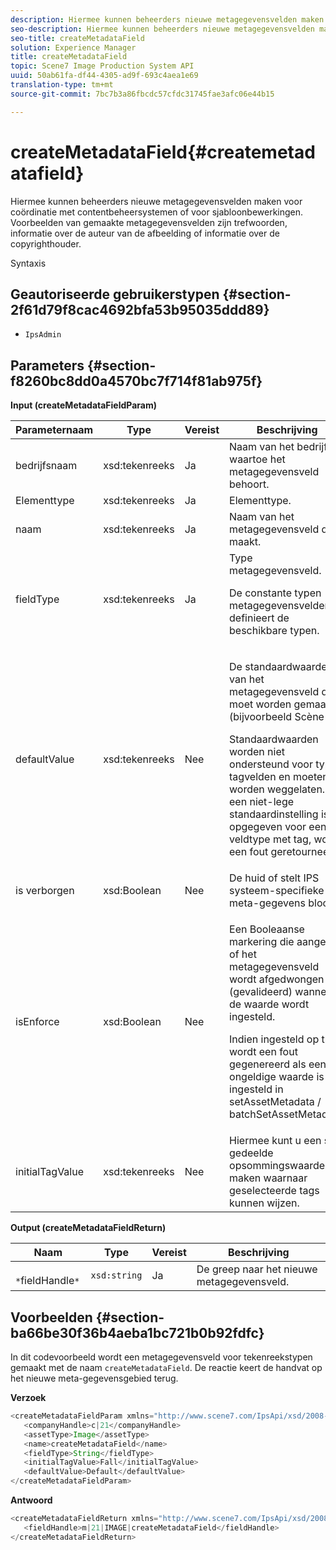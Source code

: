 ```yaml
---
description: Hiermee kunnen beheerders nieuwe metagegevensvelden maken voor coördinatie met contentbeheersystemen of voor sjabloonbewerkingen. Voorbeelden van gemaakte metagegevensvelden zijn trefwoorden, informatie over de auteur van de afbeelding of informatie over de copyrighthouder.
seo-description: Hiermee kunnen beheerders nieuwe metagegevensvelden maken voor coördinatie met contentbeheersystemen of voor sjabloonbewerkingen. Voorbeelden van gemaakte metagegevensvelden zijn trefwoorden, informatie over de auteur van de afbeelding of informatie over de copyrighthouder.
seo-title: createMetadataField
solution: Experience Manager
title: createMetadataField
topic: Scene7 Image Production System API
uuid: 50ab61fa-df44-4305-ad9f-693c4aea1e69
translation-type: tm+mt
source-git-commit: 7bc7b3a86fbcdc57cfdc31745fae3afc06e44b15

---
```



# createMetadataField{#createmetadatafield}

Hiermee kunnen beheerders nieuwe metagegevensvelden maken voor coördinatie met contentbeheersystemen of voor sjabloonbewerkingen. Voorbeelden van gemaakte metagegevensvelden zijn trefwoorden, informatie over de auteur van de afbeelding of informatie over de copyrighthouder.

Syntaxis

## Geautoriseerde gebruikerstypen {#section-2f61d79f8cac4692bfa53b95035ddd89}

* `IpsAdmin`

## Parameters {#section-f8260bc8dd0a4570bc7f714f81ab975f}

**Input (createMetadataFieldParam)**

<table id="table_E5B249BBED3B4D2F9CEE2CCF27472D1B"> 
 <thead> 
  <tr> 
   <th colname="col1" class="entry"> Parameternaam </th> 
   <th colname="col2" class="entry"> Type </th> 
   <th colname="col3" class="entry"> Vereist </th> 
   <th colname="col4" class="entry"> Beschrijving </th> 
  </tr> 
 </thead>
 <tbody> 
  <tr> 
   <td colname="col1"> <span class="codeph"> <span class="varname"> bedrijfsnaam</span></span> </td> 
   <td colname="col2"> <span class="codeph"> xsd:tekenreeks</span> </td> 
   <td colname="col3"> Ja </td> 
   <td colname="col4"> Naam van het bedrijf waartoe het metagegevensveld behoort. </td> 
  </tr> 
  <tr> 
   <td colname="col1"> <span class="codeph"> <span class="varname"> Elementtype</span></span> </td> 
   <td colname="col2"> <span class="codeph"> xsd:tekenreeks</span> </td> 
   <td colname="col3"> Ja </td> 
   <td colname="col4"> Elementtype. </td> 
  </tr> 
  <tr> 
   <td colname="col1"> <span class="codeph"> <span class="varname"> naam</span></span> </td> 
   <td colname="col2"> <span class="codeph"> xsd:tekenreeks</span> </td> 
   <td colname="col3"> Ja </td> 
   <td colname="col4"> Naam van het metagegevensveld dat u maakt. </td> 
  </tr> 
  <tr> 
   <td colname="col1"> <span class="codeph"> <span class="varname"> fieldType</span></span> </td> 
   <td colname="col2"> <span class="codeph"> xsd:tekenreeks</span> </td> 
   <td colname="col3"> Ja </td> 
   <td colname="col4">Type metagegevensveld. <p>De constante typen metagegevensvelden definieert de beschikbare typen. </p> </td> 
  </tr> 
  <tr> 
   <td colname="col1"> <span class="codeph"> <span class="varname"> defaultValue</span></span> </td> 
   <td colname="col2"> <span class="codeph"> xsd:tekenreeks</span> </td> 
   <td colname="col3"> Nee </td> 
   <td colname="col4"> <p>De standaardwaarde van het metagegevensveld dat moet worden gemaakt (bijvoorbeeld <span class="codeph"> Scène 7</span>). </p> <p>Standaardwaarden worden niet ondersteund voor typen tagvelden en moeten worden weggelaten. Als een niet-lege standaardinstelling is opgegeven voor een veldtype met tag, wordt een fout geretourneerd. </p> </td> 
  </tr> 
  <tr> 
   <td colname="col1"> <span class="codeph"> is <span class="varname"> verborgen</span></span> </td> 
   <td colname="col2"> <span class="codeph"> xsd:Boolean</span> </td> 
   <td colname="col3"> Nee </td> 
   <td colname="col4"> De huid of stelt IPS systeem-specifieke meta-gegevens bloot. </td> 
  </tr> 
  <tr> 
   <td colname="col1"><span class="codeph"><span class="varname"> isEnforce</span></span> </td> 
   <td colname="col2"><span class="codeph"> xsd:Boolean</span> </td> 
   <td colname="col3"> <p>Nee </p> </td> 
   <td colname="col4"> <p>Een Booleaanse markering die aangeeft of het metagegevensveld wordt afgedwongen (gevalideerd) wanneer de waarde wordt ingesteld. </p> <p>Indien ingesteld op true, wordt een fout gegenereerd als een ongeldige waarde is ingesteld in <span class="codeph"> setAssetMetadata</span> /<span class="codeph"> batchSetAssetMetadata</span>. </p> </td> 
  </tr> 
  <tr> 
   <td colname="col1"> <span class="codeph"> <span class="varname"> initialTagValue</span></span> </td> 
   <td colname="col2"> <span class="codeph"> xsd:tekenreeks</span> </td> 
   <td colname="col3"> Nee </td> 
   <td colname="col4"> Hiermee kunt u een set gedeelde opsommingswaarden maken waarnaar geselecteerde tags kunnen wijzen. </td> 
  </tr> 
 </tbody> 
</table>

**Output (createMetadataFieldReturn)**

| Naam | Type | Vereist | Beschrijving |
|---|---|---|---|
| ` *`fieldHandle`*` | `xsd:string` | Ja | De greep naar het nieuwe metagegevensveld. |

## Voorbeelden {#section-ba66be30f36b4aeba1bc721b0b92fdfc}

In dit codevoorbeeld wordt een metagegevensveld voor tekenreekstypen gemaakt met de naam `createMetadataField`. De reactie keert de handvat op het nieuwe meta-gegevensgebied terug.

**Verzoek**

```java
<createMetadataFieldParam xmlns="http://www.scene7.com/IpsApi/xsd/2008-01-15">
   <companyHandle>c|21</companyHandle>
   <assetType>Image</assetType>
   <name>createMetadataField</name>
   <fieldType>String</fieldType>
   <initialTagValue>Fall</initialTagValue>
   <defaultValue>Default</defaultValue>
</createMetadataFieldParam>
```

**Antwoord**

```java
<createMetadataFieldReturn xmlns="http://www.scene7.com/IpsApi/xsd/2008-01-15">
   <fieldHandle>m|21|IMAGE|createMetadataField</fieldHandle>
</createMetadataFieldReturn>
```

